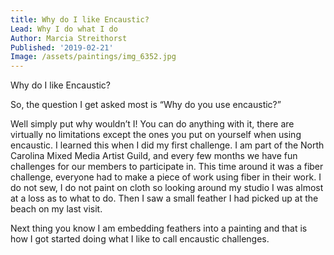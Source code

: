 ```yaml
---
title: Why do I like Encaustic?
Lead: Why I do what I do
Author: Marcia Streithorst
Published: '2019-02-21'
Image: /assets/paintings/img_6352.jpg
---
```

Why do I like Encaustic?

So, the question I get asked most is “Why do you use encaustic?” 

Well simply put why wouldn’t I! You can do anything with it, there are virtually no limitations except the ones you put on yourself when using encaustic. I learned this when I did my first challenge. I am part of the North Carolina Mixed Media Artist Guild, and every few months we have fun challenges for our members to participate in. This time around it was a fiber challenge, everyone had to make a piece of work using fiber in their work. I do not sew, I do not paint on cloth so looking around my studio I was almost at a loss as to what to do. Then I saw a small feather I had picked up at the beach on my last visit.

Next thing you know I am embedding feathers into a painting and that is how I got started doing what I like to call encaustic challenges.
